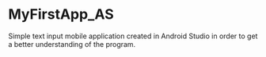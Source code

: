 # MyFirstApp_AS
Simple text input mobile application created in Android Studio in order to get a better understanding of the program.
